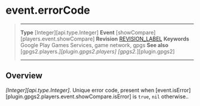 # event.errorCode

> --------------------- ------------------------------------------------------------------------------------------
> __Type__              [Integer][api.type.Integer]
> __Event__             [showCompare][players.event.showCompare]
> __Revision__          [REVISION_LABEL](REVISION_URL)
> __Keywords__          Google Play Games Services, game network, gpgs
> __See also__          [gpgs2.players.*][plugin.gpgs2.players]
>                       [gpgs2.*][plugin.gpgs2]
> --------------------- ------------------------------------------------------------------------------------------

## Overview

_[Integer][api.type.Integer]._ Unique error code, present when [event.isError][plugin.gpgs2.players.event.showCompare.isError] is `true`, `nil` otherwise..